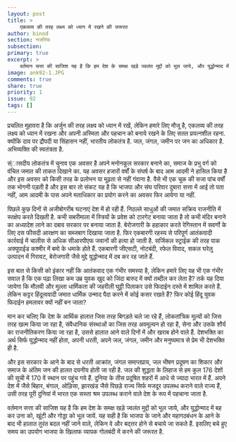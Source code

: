 ```yaml
---
layout: post
title: >
    एकलव्य की तरह लक्ष्य को ध्यान में रखने की जरूरत
author: binod
section: नजरिया
subsection:
primary: true
excerpt: >
    वर्तमान सत्ता की साजिश यह है कि हम देश के समक्ष खड़े ज्वलंत मुद्दों को भूल जाये, और युद्धोन्माद में बह कर उना को, खूंटी और गोड्डा को भूल जायें. यह सही है कि भाजपा के जाने और महागठबंधन के आने के बाद भी हालात तुरंत बदल नहीं जाने वाले, लेकिन वे और बद्त्तर होने से बचाये जा सकते हैं.
image: ank92-1.JPG
comments: true
share: true
priority: 1
issue: 92
tags: []
---
```


प्रचलित मुहावरा है कि अर्जुन की तरह लक्ष्य को ध्यान में रखें, लेकिन हमारे लिए मौजू है, एकलव्य की तरह लक्ष्य को ध्यान में रखना और अपनी अस्मिता और पहचान को बनाये रखने के लिए सतत प्रयत्नशील रहना. क्योंकि दाव पर द्रौपदी या सिंहासन नहीं, भारतीय लोकतंत्र है. जल, जंगल, जमीन पर जन का अधिकार है. अभिव्यक्ति की स्वतंत्रता है.

स्ंासदीय लोकतंत्र में चुनाव एक अवसर है अपने मनोनकूल सरकार बनाने का, समाज के प्रभु वर्ग को वंचित जमात की ताकत दिखाने का. यह अवसर हजारों वर्षों के संघर्ष के बाद आम आदमी ने हासिल किया है और इस अवसर को किसी तरह के प्रलोभन या मूढ़ता से नहीं गंवाना है. वैसे भी एक चूक की सजा पांच वर्षों तक भोगनी पड़ती है और इस बार तो संकट यह है कि भाजपा और संघ परिवार दुबारा सत्ता में आई तो पता नहीं, आम आदमी के पास अपने मताधिकार का प्रयोग करने का अवसर फिर आयेगा या नहीं.

पिछले कुछ दिनों से अजीबोगरीब घटनाएं देश में हो रही हैं. निठल्ले साधुओं की जमात सक्रिय राजनीति में स्तक्षेप करते दिखती है. कभी सबरीमाला में स्त्रियों के प्रवेश को टारगेट बनाया जाता है तो कभी मंदिर बनाने का अध्यादेश लाने का दबाव सरकार पर बनाया जाता है. बेरोजगारी के हहाकार करते रेगिस्तान में सवर्णो के लिए दस फीसदी आरक्षण का सब्जबाग दिखाया जाता है.   फिर एकबारगी रहस्य से परिपूर्ण आतंकवादी कार्रवाई में चालीस से अधिक सीआरपीएफ जवानों की हत्या हो जाती है. सर्जिकल स्ट्राईक की तरह पाक अक्यूपाईड कश्मीर में बमो के धमाके होते हैं. एकबारगी जीएसटी, नोटबंदी, रफेल विवाद, सकल घरेलु उत्पादन में गिरावट, बेरोजगारी जैसे मुद्दे युद्धोन्माद में दब कर रह जाते हैं.

इस बात से किसी को इंकार नहीं कि आतंकवाद एक गंभीर समस्या है, लेकिन हमारे लिए यह भी एक गंभीर सवाल है कि एक पढ़ा लिखा कम उम्र युवक खुद को जिंदा बारुद में क्यों तब्दील कर लेता है? तर्क यह दिया जायेगा कि मौलवी और मुल्ला धार्मिकता की जहरीली घुट्टी पिलाकर उसे फिदाईन दस्ते में शामिल करते हैं. लेकिन कट्टर हिंदूत्ववादी जमात धार्मिक उन्माद पैदा करने में कोई कसर रखते हैं? फिर कोई हिंदू युवक फिदाईन हमलावर क्यों नहीं बन जाता?

मान कर चलिए कि देश के आर्थिक हालात जिस तरह बिगड़ते चले जा रहे हैं, लोकतांत्रिक मूल्यों को जिस तरह खत्म किया जा रहा है, संवैधानिक संस्थाओं का जिस तरह अवमूल्यन हो रहा है, सेना और उसके शौर्य का राजनीतिकरण किया जा रहा है, उससे हालात आने वाले दिनों में और खराब होने वाले हैं. देशभक्ति का अर्थ सिर्फ युद्धोन्माद नहीं होता, अपनी धरती, अपने जल, जंगल, जमीन और मनुष्यमात्र से प्रेम भी देशभक्ति ही है.

और इस सरकार के आने के बाद से धरती आक्रांत, जंगल समाप्तप्राय, जल भीषण प्रदूषण का शिकार और समाज के अंतिम जन की हालत दयनीय होती जा रही है. जल की शुद्धता के लिहाज से हम कुल 176 देशों की सूची में 170 वें स्थान पर पहुंच गये हैं. दुनिया के तीस प्रदूषित शहरों में आधे से ज्यादा भारत में हैं. अपने देश में जैसे बिहार, बंगाल, ओड़िसा, झारखंड जैसे पिछड़े राज्य सिर्फ मजदूर उपलब्ध कराने वाले राज्य हैं, उसी तरह पूरी दुनियां में भारत एक सस्ता श्रम उपलब्ध कराने वाले देश के रूप में पहचाना जाता है.

वर्तमान सत्ता की साजिश यह है कि हम देश के समक्ष खड़े ज्वलंत मुद्दों को भूल जाये, और युद्धोन्माद में बह कर उना को, खूंटी और गोड्डा को भूल जायें. यह सही है कि भाजपा के जाने और महागठबंधन के आने के बाद भी हालात तुरंत बदल नहीं जाने वाले, लेकिन वे और बद्त्तर होने से बचाये जा सकते हैं. इसलिए बचे हुए समय का उपयोग भाजपा के खिलाफ व्यापक गोलबंदी में करने की जरूरत है.
